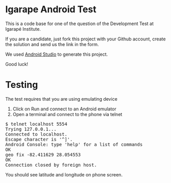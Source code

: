 # Igarape Android Test
This is a code base for one of the question of the Development Test at Igarapé Institute.

If you are a candidate, just fork this project with your Github account, create the solution and send us the link in the form.

We used <a href="https://developer.android.com/sdk/index.html">Android Studio</a> to generate this project.

Good luck!

# Testing

The test requires that you are using emulating device

1. Click on Run and connect to an Android emulator
2. Open a terminal and connect to the phone via telnet

<pre>
$ telnet localhost 5554
Trying 127.0.0.1...
Connected to localhost.
Escape character is '^]'.
Android Console: type 'help' for a list of commands
OK
geo fix -82.411629 28.054553
OK
Connection closed by foreign host.
</pre>

You should see latitude and longitude on phone screen.
